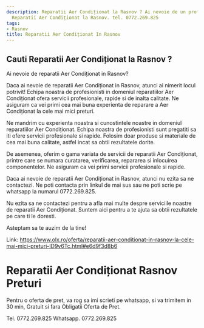 ```yaml
---
description: Reparatii Aer Condiționat la Rasnov ? Ai nevoie de un profesionist in
  Reparatii Aer Condiționat la Rasnov. tel. 0772.269.825
tags:
- Rasnov
title: Reparatii Aer Condiționat In Rasnov
---
```



## Cauti Reparatii Aer Condiționat la Rasnov ?

Ai nevoie de reparatii Aer Condiționat in Rasnov? 

Daca ai nevoie de reparatii Aer Condiționat in Rasnov, atunci ai nimerit locul potrivit! Echipa noastra de profesionisti in domeniul reparatiilor Aer Condiționat ofera servicii profesionale, rapide si de inalta calitate. Ne asiguram ca vei primi cea mai buna experienta de reparare a Aer Condiționat la cele mai mici preturi. 

Ne mandrim cu experienta noastra si cunostintele noastre in domeniul reparatiilor Aer Condiționat. Echipa noastra de profesionisti sunt pregatiti sa iti ofere servicii profesionale si rapide. Folosim doar produse si materiale de cea mai buna calitate, astfel incat sa obtii rezultatele dorite. 

De asemenea, oferim o gama variata de servicii de reparatii Aer Condiționat, printre care se numara curatarea, verificarea, repararea si inlocuirea componentelor. Ne asiguram ca vei primi servicii profesionale si rapide. 

Daca ai nevoie de reparatii Aer Condiționat in Rasnov, atunci nu ezita sa ne contactezi. Ne poti contacta prin linkul de mai sus sau ne poti scrie pe whatsapp la numarul 0772.269.825. 

Nu ezita sa ne contactezi pentru a afla mai multe despre serviciile noastre de reparatii Aer Condiționat. Suntem aici pentru a te ajuta sa obtii rezultatele pe care ti le doresti. 

Asteptam sa te auzim de la tine! 

Link: https://www.olx.ro/oferta/reparatii-aer-conditionat-in-rasnov-la-cele-mai-mici-preturi-ID9v6Tc.html#e6d9f3d8b6

# Reparatii Aer Condiționat Rasnov Preturi
Pentru o oferta de pret, va rog sa imi scrieti pe whatsapp, si va trimitem in 30 min, Gratuit si fara Obligatii Oferta de Pret.

Tel. 0772.269.825
Whatsapp. 0772.269.825